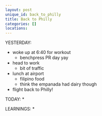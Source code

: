 ```yaml
---
layout: post
unique_id: back_to_philly
title: Back to Philly
categories: []
locations: 
---
```


YESTERDAY:
* woke up at 6:40 for workout
  * benchpress PR day yay
* head to work
  * bit of traffic
* lunch at airport
  * filipino food
  * think the empanada had dairy though
* flight back to Philly!

TODAY:
* 

LEARNINGS:
* 
